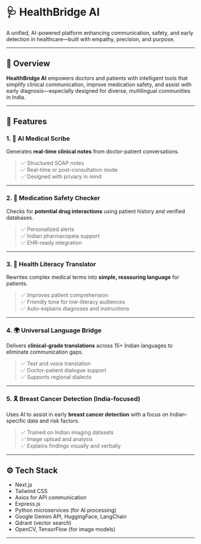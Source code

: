 # 🩺 HealthBridge AI

A unified, AI-powered platform enhancing communication, safety, and early detection in healthcare—built with empathy, precision, and purpose.

---

## 🌟 Overview

**HealthBridge AI** empowers doctors and patients with intelligent tools that simplify clinical communication, improve medication safety, and assist with early diagnosis—especially designed for diverse, multilingual communities in India.

---

## 🚀 Features

### 1. 📝 AI Medical Scribe  
Generates **real-time clinical notes** from doctor-patient conversations.

> ✅ Structured SOAP notes  
> ✅ Real-time or post-consultation mode  
> ✅ Designed with privacy in mind

---

### 2. 💊 Medication Safety Checker  
Checks for **potential drug interactions** using patient history and verified databases.

> ✅ Personalized alerts  
> ✅ Indian pharmacopeia support  
> ✅ EHR-ready integration

---

### 3. 🧠 Health Literacy Translator  
Rewrites complex medical terms into **simple, reassuring language** for patients.

> ✅ Improves patient comprehension  
> ✅ Friendly tone for low-literacy audiences  
> ✅ Auto-explains diagnoses and instructions

---

### 4. 🌍 Universal Language Bridge  
Delivers **clinical-grade translations** across 15+ Indian languages to eliminate communication gaps.

> ✅ Text and voice translation  
> ✅ Doctor-patient dialogue support  
> ✅ Supports regional dialects

---

### 5. 🎗 Breast Cancer Detection (India-focused)  
Uses AI to assist in early **breast cancer detection** with a focus on Indian-specific data and risk factors.

> ✅ Trained on Indian imaging datasets  
> ✅ Image upload and analysis  
> ✅ Explains findings visually and verbally

---

## ⚙️ Tech Stack

- Next.js
- Tailwind CSS
- Axios for API communication
- Express.js
- Python microservices (for AI processing)
- Google Gemini API, HuggingFace, LangChain
- Qdrant (vector search)
- OpenCV, TensorFlow (for image models)

---